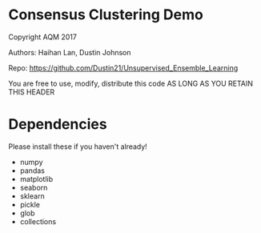 # Consensus Clustering Demo
Copyright AQM 2017

Authors: Haihan Lan, Dustin Johnson

Repo: https://github.com/Dustin21/Unsupervised_Ensemble_Learning

You are free to use, modify, distribute this code AS LONG AS YOU RETAIN THIS HEADER

# Dependencies

Please install these if you haven't already!

* numpy
* pandas
* matplotlib
* seaborn
* sklearn
* pickle
* glob
* collections

